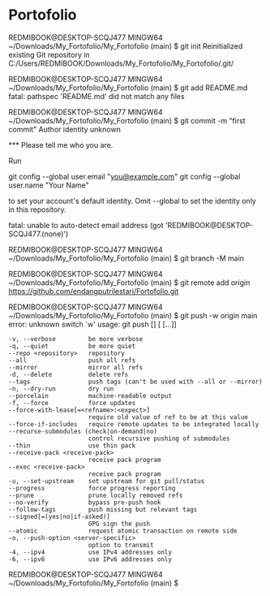 # Portofolio
REDMIBOOK@DESKTOP-SCQJ477 MINGW64 ~/Downloads/My_Fortofolio/My_Fortofolio (main)
$ git init
Reinitialized existing Git repository in C:/Users/REDMIBOOK/Downloads/My_Fortofolio/My_Fortofolio/.git/

REDMIBOOK@DESKTOP-SCQJ477 MINGW64 ~/Downloads/My_Fortofolio/My_Fortofolio (main)
$ git add README.md
fatal: pathspec 'README.md' did not match any files

REDMIBOOK@DESKTOP-SCQJ477 MINGW64 ~/Downloads/My_Fortofolio/My_Fortofolio (main)
$ git commit -m "first commit"
Author identity unknown

*** Please tell me who you are.

Run

  git config --global user.email "you@example.com"
  git config --global user.name "Your Name"

to set your account's default identity.
Omit --global to set the identity only in this repository.

fatal: unable to auto-detect email address (got 'REDMIBOOK@DESKTOP-SCQJ477.(none)')

REDMIBOOK@DESKTOP-SCQJ477 MINGW64 ~/Downloads/My_Fortofolio/My_Fortofolio (main)
$ git branch -M main

REDMIBOOK@DESKTOP-SCQJ477 MINGW64 ~/Downloads/My_Fortofolio/My_Fortofolio (main)
$ git remote add origin https://github.com/endangputrilestari/Fortofolio.git

REDMIBOOK@DESKTOP-SCQJ477 MINGW64 ~/Downloads/My_Fortofolio/My_Fortofolio (main)
$ git push -w origin main
error: unknown switch `w'
usage: git push [<options>] [<repository> [<refspec>...]]

    -v, --verbose         be more verbose
    -q, --quiet           be more quiet
    --repo <repository>   repository
    --all                 push all refs
    --mirror              mirror all refs
    -d, --delete          delete refs
    --tags                push tags (can't be used with --all or --mirror)
    -n, --dry-run         dry run
    --porcelain           machine-readable output
    -f, --force           force updates
    --force-with-lease[=<refname>:<expect>]
                          require old value of ref to be at this value
    --force-if-includes   require remote updates to be integrated locally
    --recurse-submodules (check|on-demand|no)
                          control recursive pushing of submodules
    --thin                use thin pack
    --receive-pack <receive-pack>
                          receive pack program
    --exec <receive-pack>
                          receive pack program
    -u, --set-upstream    set upstream for git pull/status
    --progress            force progress reporting
    --prune               prune locally removed refs
    --no-verify           bypass pre-push hook
    --follow-tags         push missing but relevant tags
    --signed[=(yes|no|if-asked)]
                          GPG sign the push
    --atomic              request atomic transaction on remote side
    -o, --push-option <server-specific>
                          option to transmit
    -4, --ipv4            use IPv4 addresses only
    -6, --ipv6            use IPv6 addresses only


REDMIBOOK@DESKTOP-SCQJ477 MINGW64 ~/Downloads/My_Fortofolio/My_Fortofolio (main)
$
